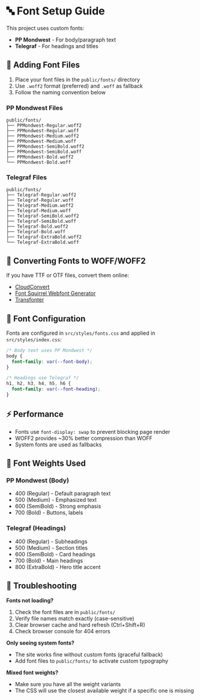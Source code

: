 # 🔤 Font Setup Guide

This project uses custom fonts:
- **PP Mondwest** - For body/paragraph text
- **Telegraf** - For headings and titles

## 📁 Adding Font Files

1. Place your font files in the `public/fonts/` directory
2. Use `.woff2` format (preferred) and `.woff` as fallback
3. Follow the naming convention below

### PP Mondwest Files
```
public/fonts/
├── PPMondwest-Regular.woff2
├── PPMondwest-Regular.woff
├── PPMondwest-Medium.woff2
├── PPMondwest-Medium.woff
├── PPMondwest-SemiBold.woff2
├── PPMondwest-SemiBold.woff
├── PPMondwest-Bold.woff2
└── PPMondwest-Bold.woff
```

### Telegraf Files
```
public/fonts/
├── Telegraf-Regular.woff2
├── Telegraf-Regular.woff
├── Telegraf-Medium.woff2
├── Telegraf-Medium.woff
├── Telegraf-SemiBold.woff2
├── Telegraf-SemiBold.woff
├── Telegraf-Bold.woff2
├── Telegraf-Bold.woff
├── Telegraf-ExtraBold.woff2
└── Telegraf-ExtraBold.woff
```

## 🔄 Converting Fonts to WOFF/WOFF2

If you have TTF or OTF files, convert them online:
- [CloudConvert](https://cloudconvert.com/ttf-to-woff2)
- [Font Squirrel Webfont Generator](https://www.fontsquirrel.com/tools/webfont-generator)
- [Transfonter](https://transfonter.org/)

## 📝 Font Configuration

Fonts are configured in `src/styles/fonts.css` and applied in `src/styles/index.css`:

```css
/* Body text uses PP Mondwest */
body {
  font-family: var(--font-body);
}

/* Headings use Telegraf */
h1, h2, h3, h4, h5, h6 {
  font-family: var(--font-heading);
}
```

## ⚡ Performance

- Fonts use `font-display: swap` to prevent blocking page render
- WOFF2 provides ~30% better compression than WOFF
- System fonts are used as fallbacks

## 🎨 Font Weights Used

### PP Mondwest (Body)
- 400 (Regular) - Default paragraph text
- 500 (Medium) - Emphasized text
- 600 (SemiBold) - Strong emphasis
- 700 (Bold) - Buttons, labels

### Telegraf (Headings)
- 400 (Regular) - Subheadings
- 500 (Medium) - Section titles
- 600 (SemiBold) - Card headings
- 700 (Bold) - Main headings
- 800 (ExtraBold) - Hero title accent

## 🐛 Troubleshooting

**Fonts not loading?**
1. Check the font files are in `public/fonts/`
2. Verify file names match exactly (case-sensitive)
3. Clear browser cache and hard refresh (Ctrl+Shift+R)
4. Check browser console for 404 errors

**Only seeing system fonts?**
- The site works fine without custom fonts (graceful fallback)
- Add font files to `public/fonts/` to activate custom typography

**Mixed font weights?**
- Make sure you have all the weight variants
- The CSS will use the closest available weight if a specific one is missing

